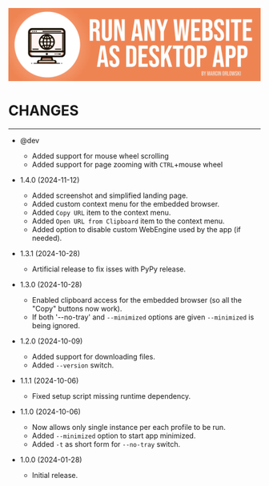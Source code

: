 ![WebApp](docs/logo.png)

# CHANGES

---

* @dev
  * Added support for mouse wheel scrolling
  * Added support for page zooming with `CTRL`+mouse wheel

* 1.4.0 (2024-11-12)
  * Added screenshot and simplified landing page.
  * Added custom context menu for the embedded browser.
  * Added `Copy URL` item to the context menu.
  * Added `Open URL from Clipboard` item to the context menu.
  * Added option to disable custom WebEngine used by the app (if needed).

* 1.3.1 (2024-10-28)
  * Artificial release to fix isses with PyPy release.

* 1.3.0 (2024-10-28)
  * Enabled clipboard access for the embedded browser (so all the "Copy" buttons now work).
  * If both '--no-tray' and `--minimized` options are given `--minimized` is being ignored.

* 1.2.0 (2024-10-09)
  * Added support for downloading files.
  * Added `--version` switch.

* 1.1.1 (2024-10-06)
  * Fixed setup script missing runtime dependency.

* 1.1.0 (2024-10-06)
  * Now allows only single instance per each profile to be run.
  * Added `--minimized` option to start app minimized.
  * Added `-t` as short form for `--no-tray` switch.

* 1.0.0 (2024-01-28)
  * Initial release.
